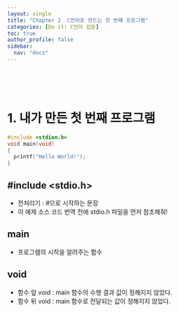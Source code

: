 ```yaml
---
layout: single
title: "Chapter 2  C언어로 만드는 첫 번째 프로그램"
categories: [Do it! C언어 입문]
toc: true
author_profile: false
sidebar:
  nav: "docs"
---
```


<br><br><br>

# 1. 내가 만든 첫 번째 프로그램

```c
#include <stdion.h>
void main(void)
{
  printf("Hello World!");
}
```


## &#35;include &#60;stdio.h&#62;
* 전처리기 : &#35;으로 시작하는 문장
* 이 예제 소스 코드 번역 전에 stdio.h 파일을 먼저 참조해줘!


## main
* 프로그램의 시작을 알려주는 함수


## void
* 함수 앞 void : main 함수의 수행 결과 값이 정해지지 않았다.
* 함수 뒤 void : main 함수로 전달되는 값이 정해지지 않았다.


